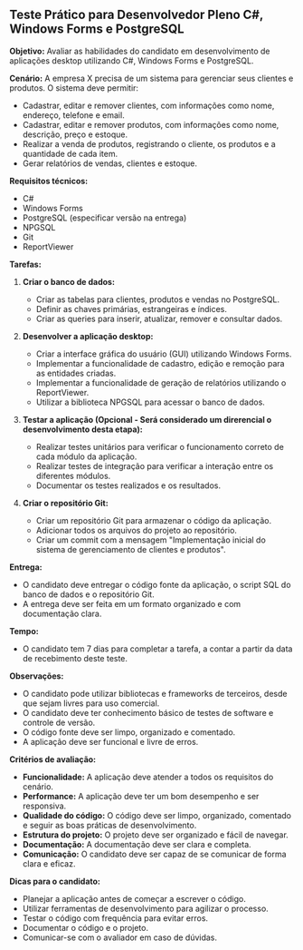 ## Teste Prático para Desenvolvedor Pleno C#, Windows Forms e PostgreSQL

**Objetivo:** Avaliar as habilidades do candidato em desenvolvimento de aplicações desktop utilizando C#, Windows Forms e PostgreSQL.

**Cenário:** A empresa X precisa de um sistema para gerenciar seus clientes e produtos. O sistema deve permitir:

* Cadastrar, editar e remover clientes, com informações como nome, endereço, telefone e email.
* Cadastrar, editar e remover produtos, com informações como nome, descrição, preço e estoque.
* Realizar a venda de produtos, registrando o cliente, os produtos e a quantidade de cada item.
* Gerar relatórios de vendas, clientes e estoque.

**Requisitos técnicos:**

* C#
* Windows Forms
* PostgreSQL (especificar versão na entrega)
* NPGSQL
* Git
* ReportViewer

**Tarefas:**

1. **Criar o banco de dados:**
    * Criar as tabelas para clientes, produtos e vendas no PostgreSQL.
    * Definir as chaves primárias, estrangeiras e índices.
    * Criar as queries para inserir, atualizar, remover e consultar dados.

2. **Desenvolver a aplicação desktop:**
    * Criar a interface gráfica do usuário (GUI) utilizando Windows Forms.
    * Implementar a funcionalidade de cadastro, edição e remoção para as entidades criadas.
    * Implementar a funcionalidade de geração de relatórios utilizando o ReportViewer.
    * Utilizar a biblioteca NPGSQL para acessar o banco de dados.

3. **Testar a aplicação (Opcional - Será considerado um direrencial o desenvolvimento desta etapa):**
    * Realizar testes unitários para verificar o funcionamento correto de cada módulo da aplicação.
    * Realizar testes de integração para verificar a interação entre os diferentes módulos.
    * Documentar os testes realizados e os resultados.

4. **Criar o repositório Git:**
    * Criar um repositório Git para armazenar o código da aplicação.
    * Adicionar todos os arquivos do projeto ao repositório.
    * Criar um commit com a mensagem "Implementação inicial do sistema de gerenciamento de clientes e produtos".

**Entrega:**

* O candidato deve entregar o código fonte da aplicação, o script SQL do banco de dados e o repositório Git.
* A entrega deve ser feita em um formato organizado e com documentação clara.

**Tempo:**

* O candidato tem 7 dias para completar a tarefa, a contar a partir da data de recebimento deste teste.

**Observações:**

* O candidato pode utilizar bibliotecas e frameworks de terceiros, desde que sejam livres para uso comercial.
* O candidato deve ter conhecimento básico de testes de software e controle de versão.
* O código fonte deve ser limpo, organizado e comentado.
* A aplicação deve ser funcional e livre de erros.

**Critérios de avaliação:**

* **Funcionalidade:** A aplicação deve atender a todos os requisitos do cenário.
* **Performance:** A aplicação deve ter um bom desempenho e ser responsiva.
* **Qualidade do código:** O código deve ser limpo, organizado, comentado e seguir as boas práticas de desenvolvimento.
* **Estrutura do projeto:** O projeto deve ser organizado e fácil de navegar.
* **Documentação:** A documentação deve ser clara e completa.
* **Comunicação:** O candidato deve ser capaz de se comunicar de forma clara e eficaz.

**Dicas para o candidato:**

* Planejar a aplicação antes de começar a escrever o código.
* Utilizar ferramentas de desenvolvimento para agilizar o processo.
* Testar o código com frequência para evitar erros.
* Documentar o código e o projeto.
* Comunicar-se com o avaliador em caso de dúvidas.
